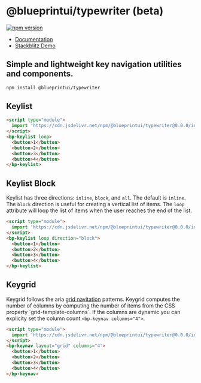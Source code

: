 # @blueprintui/typewriter (beta)

[![npm version](https://badge.fury.io/js/@blueprintui%2Ftypewriter.svg)](https://badge.fury.io/js/@blueprintui%2Ftypewriter)

- [Documentation](https://blueprintui.dev/typewriter)
- [Stackblitz Demo](https://stackblitz.com/edit/blueprintui-typewriter)

## Simple and lightweight key navigation utilities and components.

```bash
npm install @blueprintui/typewriter
```

## Keylist

```html
<script type="module">
  import 'https://cdn.jsdelivr.net/npm/@blueprintui/typewriter@0.0.0/include/keylist.js/+esm';
</script>
<bp-keylist loop>
  <button>1</button>
  <button>2</button>
  <button>3</button>
  <button>4</button>
</bp-keylist>
```

## Keylist Block

Keylist has three directions: `inline`, `block`, and `all`. The default is `inline`. The `block` direction is useful for creating a vertical list of items. The `loop` attribute will loop the list of items when the user reaches the end of the list.

```html
<script type="module">
  import 'https://cdn.jsdelivr.net/npm/@blueprintui/typewriter@0.0.0/include/keylist.js/+esm';
</script>
<bp-keylist loop direction="block">
  <button>1</button>
  <button>2</button>
  <button>3</button>
  <button>4</button>
</bp-keylist>
```

## Keygrid

Keygrid follows the aria [grid navitation](https://w3c.github.io/aria-practices/#gridNav_focus) patterns. Keygrid computes the number of columns by computing the number of items from the CSS property \`grid-template-columns\`. If the columns are dynamic you can explicity set the column count `<bp-keynav columns="4">`.

```html
<script type="module">
  import 'https://cdn.jsdelivr.net/npm/@blueprintui/typewriter@0.0.0/include/keynav.js/+esm';
</script>
<bp-keynav layout="grid" columns="4">
  <button>1</button>
  <button>2</button>
  <button>3</button>
  <button>4</button>
</bp-keynav>
```